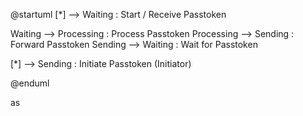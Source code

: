 
@startuml
[*] --> Waiting : Start / Receive Passtoken

Waiting --> Processing : Process Passtoken
Processing --> Sending : Forward Passtoken
Sending --> Waiting : Wait for Passtoken

[*] --> Sending : Initiate Passtoken (Initiator)

@enduml



as

